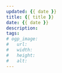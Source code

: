 ```yaml
---
updated: {{ date }}
title: {{ title }}
date: {{ date }}
description:
tags:
# ogp_image:
#   url:
#   width:
#   height:
#   alt:
---
```

